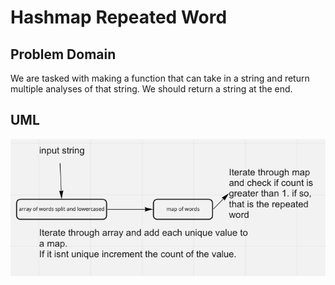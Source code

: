 # Hashmap Repeated Word

## Problem Domain

We are tasked with making a function that can take in a string and return multiple analyses of that string. We should return a string at the end.

## UML

![hashmap-repeated-word](./hashmap-repeated-word.png)
